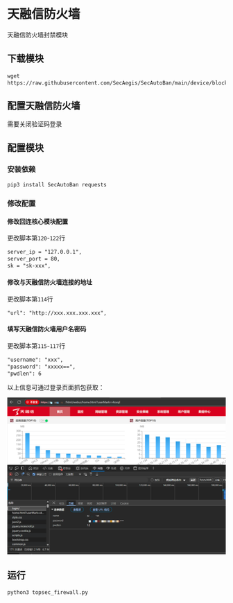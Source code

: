 # 天融信防火墙

天融信防火墙封禁模块

## 下载模块

```
wget https://raw.githubusercontent.com/SecAegis/SecAutoBan/main/device/block/topsec_firewall/topsec_firewall.py
```

## 配置天融信防火墙

需要关闭验证码登录

## 配置模块

### 安装依赖

```
pip3 install SecAutoBan requests
```

### 修改配置

#### 修改回连核心模块配置

更改脚本第`120`-`122`行

```
server_ip = "127.0.0.1",
server_port = 80,
sk = "sk-xxx",
```

#### 修改与天融信防火墙连接的地址

更改脚本第`114`行

```
"url": "http://xxx.xxx.xxx.xxx",
```

#### 填写天融信防火墙用户名密码

更改脚本第`115`-`117`行

```
"username": "xxx",
"password": "xxxxx==",
"pwdlen": 6
```

以上信息可通过登录页面抓包获取：

![](./img/1.png)

## 运行

```shell
python3 topsec_firewall.py
```
